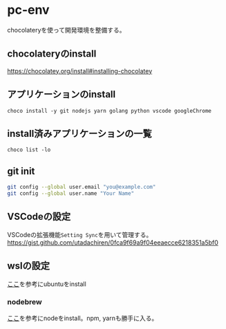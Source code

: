 # pc-env

chocolateryを使って開発環境を整備する。

## chocolateryのinstall

https://chocolatey.org/install#installing-chocolatey

## アプリケーションのinstall

`choco install -y git nodejs yarn golang python vscode googleChrome`

## install済みアプリケーションの一覧

`choco list -lo`

## git init

```bash
git config --global user.email "you@example.com"
git config --global user.name "Your Name"
```

## VSCodeの設定

VSCodeの拡張機能`Setting Sync`を用いて管理する。
https://gist.github.com/utadachiren/0fca9f69a9f04eeaecce6218351a5bf0

## wslの設定

[ここ](https://simplestar-tech.hatenablog.com/entry/2019/10/14/101551)を参考にubuntuをinstall

### nodebrew

[ここ](https://www.kimoton.com/entry/20190215/1550166179)を参考にnodeをinstall。npm, yarnも勝手に入る。
